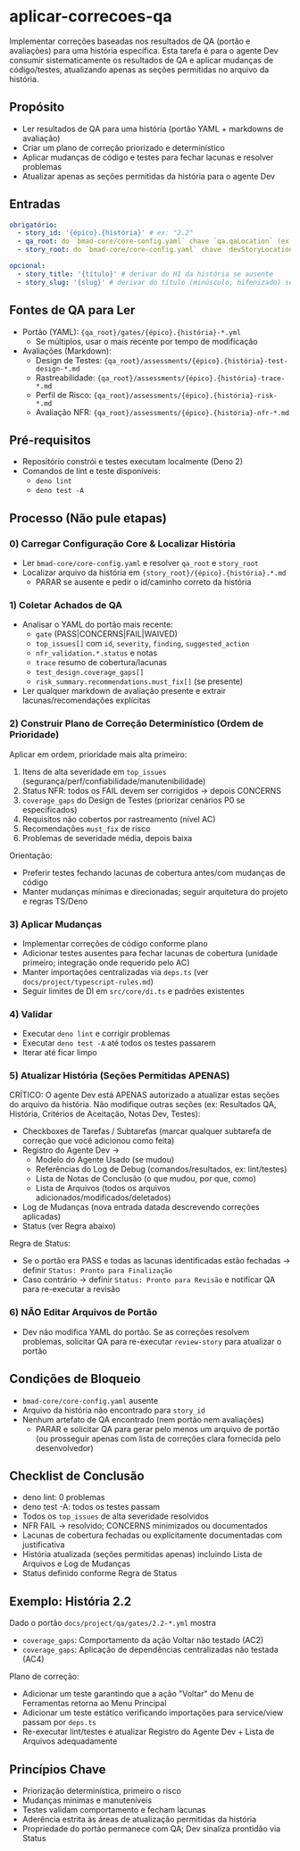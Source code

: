 <!-- Desenvolvido por PRISMA™ Core -->

# aplicar-correcoes-qa

Implementar correções baseadas nos resultados de QA (portão e avaliações) para uma história específica. Esta tarefa é para o agente Dev consumir sistematicamente os resultados de QA e aplicar mudanças de código/testes, atualizando apenas as seções permitidas no arquivo da história.

## Propósito

- Ler resultados de QA para uma história (portão YAML + markdowns de avaliação)
- Criar um plano de correção priorizado e determinístico
- Aplicar mudanças de código e testes para fechar lacunas e resolver problemas
- Atualizar apenas as seções permitidas da história para o agente Dev

## Entradas

```yaml
obrigatório:
  - story_id: '{épico}.{história}' # ex: "2.2"
  - qa_root: do `bmad-core/core-config.yaml` chave `qa.qaLocation` (ex: `docs/project/qa`)
  - story_root: do `bmad-core/core-config.yaml` chave `devStoryLocation` (ex: `docs/project/stories`)

opcional:
  - story_title: '{título}' # derivar do H1 da história se ausente
  - story_slug: '{slug}' # derivar do título (minúsculo, hifenizado) se ausente
```

## Fontes de QA para Ler

- Portão (YAML): `{qa_root}/gates/{épico}.{história}-*.yml`
  - Se múltiplos, usar o mais recente por tempo de modificação
- Avaliações (Markdown):
  - Design de Testes: `{qa_root}/assessments/{épico}.{história}-test-design-*.md`
  - Rastreabilidade: `{qa_root}/assessments/{épico}.{história}-trace-*.md`
  - Perfil de Risco: `{qa_root}/assessments/{épico}.{história}-risk-*.md`
  - Avaliação NFR: `{qa_root}/assessments/{épico}.{história}-nfr-*.md`

## Pré-requisitos

- Repositório constrói e testes executam localmente (Deno 2)
- Comandos de lint e teste disponíveis:
  - `deno lint`
  - `deno test -A`

## Processo (Não pule etapas)

### 0) Carregar Configuração Core & Localizar História

- Ler `bmad-core/core-config.yaml` e resolver `qa_root` e `story_root`
- Localizar arquivo da história em `{story_root}/{épico}.{história}.*.md`
  - PARAR se ausente e pedir o id/caminho correto da história

### 1) Coletar Achados de QA

- Analisar o YAML do portão mais recente:
  - `gate` (PASS|CONCERNS|FAIL|WAIVED)
  - `top_issues[]` com `id`, `severity`, `finding`, `suggested_action`
  - `nfr_validation.*.status` e notas
  - `trace` resumo de cobertura/lacunas
  - `test_design.coverage_gaps[]`
  - `risk_summary.recommendations.must_fix[]` (se presente)
- Ler qualquer markdown de avaliação presente e extrair lacunas/recomendações explícitas

### 2) Construir Plano de Correção Determinístico (Ordem de Prioridade)

Aplicar em ordem, prioridade mais alta primeiro:

1. Itens de alta severidade em `top_issues` (segurança/perf/confiabilidade/manutenibilidade)
2. Status NFR: todos os FAIL devem ser corrigidos → depois CONCERNS
3. `coverage_gaps` do Design de Testes (priorizar cenários P0 se especificados)
4. Requisitos não cobertos por rastreamento (nível AC)
5. Recomendações `must_fix` de risco
6. Problemas de severidade média, depois baixa

Orientação:

- Preferir testes fechando lacunas de cobertura antes/com mudanças de código
- Manter mudanças mínimas e direcionadas; seguir arquitetura do projeto e regras TS/Deno

### 3) Aplicar Mudanças

- Implementar correções de código conforme plano
- Adicionar testes ausentes para fechar lacunas de cobertura (unidade primeiro; integração onde requerido pelo AC)
- Manter importações centralizadas via `deps.ts` (ver `docs/project/typescript-rules.md`)
- Seguir limites de DI em `src/core/di.ts` e padrões existentes

### 4) Validar

- Executar `deno lint` e corrigir problemas
- Executar `deno test -A` até todos os testes passarem
- Iterar até ficar limpo

### 5) Atualizar História (Seções Permitidas APENAS)

CRÍTICO: O agente Dev está APENAS autorizado a atualizar estas seções do arquivo da história. Não modifique outras seções (ex: Resultados QA, História, Critérios de Aceitação, Notas Dev, Testes):

- Checkboxes de Tarefas / Subtarefas (marcar qualquer subtarefa de correção que você adicionou como feita)
- Registro do Agente Dev →
  - Modelo do Agente Usado (se mudou)
  - Referências do Log de Debug (comandos/resultados, ex: lint/testes)
  - Lista de Notas de Conclusão (o que mudou, por que, como)
  - Lista de Arquivos (todos os arquivos adicionados/modificados/deletados)
- Log de Mudanças (nova entrada datada descrevendo correções aplicadas)
- Status (ver Regra abaixo)

Regra de Status:

- Se o portão era PASS e todas as lacunas identificadas estão fechadas → definir `Status: Pronto para Finalização`
- Caso contrário → definir `Status: Pronto para Revisão` e notificar QA para re-executar a revisão

### 6) NÃO Editar Arquivos de Portão

- Dev não modifica YAML do portão. Se as correções resolvem problemas, solicitar QA para re-executar `review-story` para atualizar o portão

## Condições de Bloqueio

- `bmad-core/core-config.yaml` ausente
- Arquivo da história não encontrado para `story_id`
- Nenhum artefato de QA encontrado (nem portão nem avaliações)
  - PARAR e solicitar QA para gerar pelo menos um arquivo de portão (ou prosseguir apenas com lista de correções clara fornecida pelo desenvolvedor)

## Checklist de Conclusão

- deno lint: 0 problemas
- deno test -A: todos os testes passam
- Todos os `top_issues` de alta severidade resolvidos
- NFR FAIL → resolvido; CONCERNS minimizados ou documentados
- Lacunas de cobertura fechadas ou explicitamente documentadas com justificativa
- História atualizada (seções permitidas apenas) incluindo Lista de Arquivos e Log de Mudanças
- Status definido conforme Regra de Status

## Exemplo: História 2.2

Dado o portão `docs/project/qa/gates/2.2-*.yml` mostra

- `coverage_gaps`: Comportamento da ação Voltar não testado (AC2)
- `coverage_gaps`: Aplicação de dependências centralizadas não testada (AC4)

Plano de correção:

- Adicionar um teste garantindo que a ação "Voltar" do Menu de Ferramentas retorna ao Menu Principal
- Adicionar um teste estático verificando importações para service/view passam por `deps.ts`
- Re-executar lint/testes e atualizar Registro do Agente Dev + Lista de Arquivos adequadamente

## Princípios Chave

- Priorização determinística, primeiro o risco
- Mudanças mínimas e manuteníveis
- Testes validam comportamento e fecham lacunas
- Aderência estrita às áreas de atualização permitidas da história
- Propriedade do portão permanece com QA; Dev sinaliza prontidão via Status